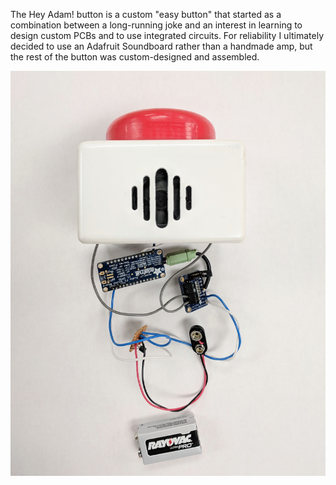 The Hey Adam! button is a custom "easy button" that started as a combination between a long-running joke and an interest in learning to design custom PCBs and to use integrated circuits. For reliability I ultimately decided to use an Adafruit Soundboard rather than a handmade amp, but the rest of the button was custom-designed and assembled. 

<img src="images/btn-teardown.jpg?raw=true"/>
